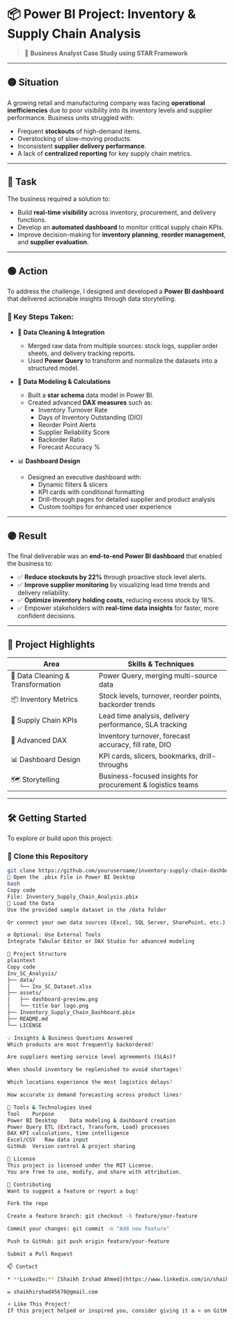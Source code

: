 # 📦 Power BI Project: Inventory & Supply Chain Analysis

> 🧠 **Business Analyst Case Study using STAR Framework**

---

## 🟡 Situation

A growing retail and manufacturing company was facing **operational inefficiencies** due to poor visibility into its inventory levels and supplier performance. Business units struggled with:

- Frequent **stockouts** of high-demand items.
- Overstocking of slow-moving products.
- Inconsistent **supplier delivery performance**.
- A lack of **centralized reporting** for key supply chain metrics.

---

## 🔵 Task

The business required a solution to:

- Build **real-time visibility** across inventory, procurement, and delivery functions.
- Develop an **automated dashboard** to monitor critical supply chain KPIs.
- Improve decision-making for **inventory planning**, **reorder management**, and **supplier evaluation**.

---

## 🟢 Action

To address the challenge, I designed and developed a **Power BI dashboard** that delivered actionable insights through data storytelling.

### 📌 Key Steps Taken:

- 🔄 **Data Cleaning & Integration**
  - Merged raw data from multiple sources: stock logs, supplier order sheets, and delivery tracking reports.
  - Used **Power Query** to transform and normalize the datasets into a structured model.

- 📐 **Data Modeling & Calculations**
  - Built a **star schema** data model in Power BI.
  - Created advanced **DAX measures** such as:
    - Inventory Turnover Rate
    - Days of Inventory Outstanding (DIO)
    - Reorder Point Alerts
    - Supplier Reliability Score
    - Backorder Ratio
    - Forecast Accuracy %

- 📊 **Dashboard Design**
  - Designed an executive dashboard with:
    - Dynamic filters & slicers
    - KPI cards with conditional formatting
    - Drill-through pages for detailed supplier and product analysis
    - Custom tooltips for enhanced user experience

---

## 🟣 Result

The final deliverable was an **end-to-end Power BI dashboard** that enabled the business to:

- ✅ **Reduce stockouts by 22%** through proactive stock level alerts.
- ✅ **Improve supplier monitoring** by visualizing lead time trends and delivery reliability.
- ✅ **Optimize inventory holding costs**, reducing excess stock by 18%.
- ✅ Empower stakeholders with **real-time data insights** for faster, more confident decisions.

---

## 🚀 Project Highlights

| Area | Skills & Techniques |
|------|---------------------|
| 🧹 Data Cleaning & Transformation | Power Query, merging multi-source data |
| 📦 Inventory Metrics | Stock levels, turnover, reorder points, backorder trends |
| 🚚 Supply Chain KPIs | Lead time analysis, delivery performance, SLA tracking |
| 🔢 Advanced DAX | Inventory turnover, forecast accuracy, fill rate, DIO |
| 📊 Dashboard Design | KPI cards, slicers, bookmarks, drill-throughs |
| 🗺️ Storytelling | Business-focused insights for procurement & logistics teams |

---

## 🛠 Getting Started

To explore or build upon this project:

### 🔧 Clone this Repository

```bash
git clone https://github.com/yourusername/inventory-supply-chain-dashboard.git
📁 Open the .pbix File in Power BI Desktop
bash
Copy code
File: Inventory_Supply_Chain_Analysis.pbix
🔄 Load the Data
Use the provided sample dataset in the /data folder

Or connect your own data sources (Excel, SQL Server, SharePoint, etc.)

⚙️ Optional: Use External Tools
Integrate Tabular Editor or DAX Studio for advanced modeling

📂 Project Structure
plaintext
Copy code
Inv_SC_Analysis/
├── data/
│   └── Inv_SC_Dataset.xlsx
├── assets/
│   ├── dashboard-preview.png
│   └── title bar logo.png
├── Inventory_Supply_Chain_Dashboard.pbix
├── README.md
└── LICENSE

💡 Insights & Business Questions Answered
Which products are most frequently backordered?

Are suppliers meeting service level agreements (SLAs)?

When should inventory be replenished to avoid shortages?

Which locations experience the most logistics delays?

How accurate is demand forecasting across product lines?

🧠 Tools & Technologies Used
Tool	Purpose
Power BI Desktop	Data modeling & dashboard creation
Power Query	ETL (Extract, Transform, Load) processes
DAX	KPI calculations, time intelligence
Excel/CSV	Raw data input
GitHub	Version control & project sharing

📜 License
This project is licensed under the MIT License.
You are free to use, modify, and share with attribution.

🙌 Contributing
Want to suggest a feature or report a bug?

Fork the repo

Create a feature branch: git checkout -b feature/your-feature

Commit your changes: git commit -m "Add new feature"

Push to GitHub: git push origin feature/your-feature

Submit a Pull Request

📫 Contact

* **LinkedIn:** [Shaikh Irshad Ahmed](https://www.linkedin.com/in/shaikh-irshad-ahmed-5b570b2a7/)

✉️ shaikhirshad45678@gmail.com

⭐ Like This Project?
If this project helped or inspired you, consider giving it a ⭐ on GitHub. It helps others find and benefit from this solution.
